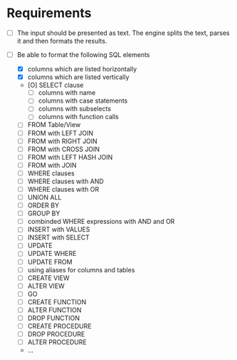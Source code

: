 # Requirements

- [ ] The input should be presented as text. The engine splits the text, parses it and then formats the results.

- [ ] Be able to format the following SQL elements
  - [X] columns which are listed horizontally
  - [X] columns which are listed vertically
  - [O] SELECT clause
    - [ ] columns with name
    - [ ] columns with case statements
    - [ ] columns with subselects
    - [ ] columns with function calls
  - [ ] FROM Table/View
  - [ ] FROM with LEFT JOIN
  - [ ] FROM with RIGHT JOIN
  - [ ] FROM with CROSS JOIN
  - [ ] FROM with LEFT HASH JOIN 
  - [ ] FROM with JOIN
  - [ ] WHERE clauses
  - [ ] WHERE clauses with AND
  - [ ] WHERE clauses with OR
  - [ ] UNION ALL
  - [ ] ORDER BY
  - [ ] GROUP BY
  - [ ] combinded WHERE expressions with AND and OR
  - [ ] INSERT with VALUES
  - [ ] INSERT with SELECT
  - [ ] UPDATE
  - [ ] UPDATE WHERE
  - [ ] UPDATE FROM 
  - [ ] using aliases for columns and tables
  - [ ] CREATE VIEW
  - [ ] ALTER VIEW
  - [ ] GO
  - [ ] CREATE FUNCTION
  - [ ] ALTER FUNCTION
  - [ ] DROP FUNCTION
  - [ ] CREATE PROCEDURE
  - [ ] DROP PROCEDURE
  - [ ] ALTER PROCEDURE
  - ...


